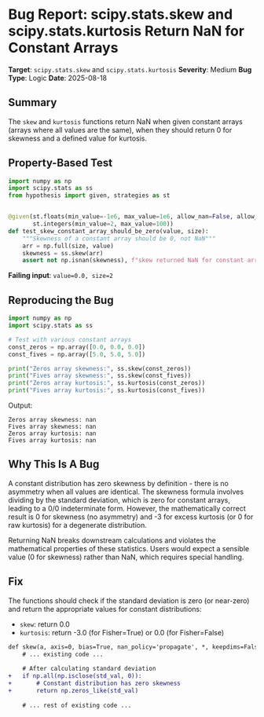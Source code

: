 # Bug Report: scipy.stats.skew and scipy.stats.kurtosis Return NaN for Constant Arrays

**Target**: `scipy.stats.skew` and `scipy.stats.kurtosis`
**Severity**: Medium
**Bug Type**: Logic
**Date**: 2025-08-18

## Summary

The `skew` and `kurtosis` functions return NaN when given constant arrays (arrays where all values are the same), when they should return 0 for skewness and a defined value for kurtosis.

## Property-Based Test

```python
import numpy as np
import scipy.stats as ss
from hypothesis import given, strategies as st


@given(st.floats(min_value=-1e6, max_value=1e6, allow_nan=False, allow_infinity=False),
       st.integers(min_value=2, max_value=100))
def test_skew_constant_array_should_be_zero(value, size):
    """Skewness of a constant array should be 0, not NaN"""
    arr = np.full(size, value)
    skewness = ss.skew(arr)
    assert not np.isnan(skewness), f"skew returned NaN for constant array of {value}"
```

**Failing input**: `value=0.0, size=2`

## Reproducing the Bug

```python
import numpy as np
import scipy.stats as ss

# Test with various constant arrays
const_zeros = np.array([0.0, 0.0, 0.0])
const_fives = np.array([5.0, 5.0, 5.0])

print("Zeros array skewness:", ss.skew(const_zeros))
print("Fives array skewness:", ss.skew(const_fives))
print("Zeros array kurtosis:", ss.kurtosis(const_zeros))
print("Fives array kurtosis:", ss.kurtosis(const_fives))
```

Output:
```
Zeros array skewness: nan
Fives array skewness: nan
Zeros array kurtosis: nan
Fives array kurtosis: nan
```

## Why This Is A Bug

A constant distribution has zero skewness by definition - there is no asymmetry when all values are identical. The skewness formula involves dividing by the standard deviation, which is zero for constant arrays, leading to a 0/0 indeterminate form. However, the mathematically correct result is 0 for skewness (no asymmetry) and -3 for excess kurtosis (or 0 for raw kurtosis) for a degenerate distribution.

Returning NaN breaks downstream calculations and violates the mathematical properties of these statistics. Users would expect a sensible value (0 for skewness) rather than NaN, which requires special handling.

## Fix

The functions should check if the standard deviation is zero (or near-zero) and return the appropriate values for constant distributions:
- `skew`: return 0.0
- `kurtosis`: return -3.0 (for Fisher=True) or 0.0 (for Fisher=False)

```diff
def skew(a, axis=0, bias=True, nan_policy='propagate', *, keepdims=False):
    # ... existing code ...
    
    # After calculating standard deviation
+   if np.all(np.isclose(std_val, 0)):
+       # Constant distribution has zero skewness
+       return np.zeros_like(std_val)
    
    # ... rest of existing code ...
```